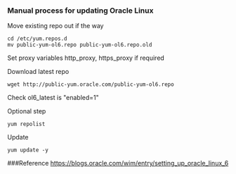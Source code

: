 ### Manual process for updating Oracle Linux

Move existing repo out if the way
```
cd /etc/yum.repos.d
mv public-yum-ol6.repo public-yum-ol6.repo.old
```

Set proxy variables http_proxy, https_proxy if required

Download latest repo
```
wget http://public-yum.oracle.com/public-yum-ol6.repo
```

Check ol6_latest is "enabled=1"

  Optional step
  ```
  yum repolist  
  ```

Update
```
yum update -y
```

###Reference
https://blogs.oracle.com/wim/entry/setting_up_oracle_linux_6
